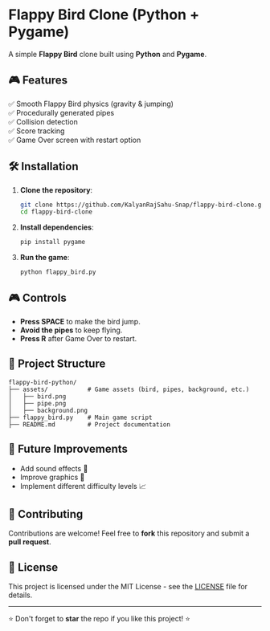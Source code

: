 # Flappy Bird Clone (Python + Pygame)

A simple **Flappy Bird** clone built using **Python** and **Pygame**.

## 🎮 Features
✅ Smooth Flappy Bird physics (gravity & jumping)  
✅ Procedurally generated pipes  
✅ Collision detection  
✅ Score tracking  
✅ Game Over screen with restart option  

## 🛠 Installation
1. **Clone the repository**:
   ```sh
   git clone https://github.com/KalyanRajSahu-Snap/flappy-bird-clone.git
   cd flappy-bird-clone
   ```

2. **Install dependencies**:
   ```sh
   pip install pygame
   ```

3. **Run the game**:
   ```sh
   python flappy_bird.py
   ```

## 🎮 Controls
- **Press SPACE** to make the bird jump.
- **Avoid the pipes** to keep flying.
- **Press R** after Game Over to restart.

## 📂 Project Structure
```
flappy-bird-python/
├── assets/           # Game assets (bird, pipes, background, etc.)
│   ├── bird.png
│   ├── pipe.png
│   ├── background.png
├── flappy_bird.py    # Main game script
├── README.md         # Project documentation
```

## 🚀 Future Improvements
- Add sound effects 🎵
- Improve graphics 🎨
- Implement different difficulty levels 📈

## 🤝 Contributing
Contributions are welcome! Feel free to **fork** this repository and submit a **pull request**.

## 📜 License
This project is licensed under the MIT License - see the [LICENSE](LICENSE) file for details.

---
⭐ Don't forget to **star** the repo if you like this project! ⭐

